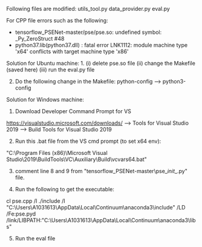 Following files are modified:
utils_tool.py
data_provider.py
eval.py

For CPP file errors such as the following:
- tensorflow_PSENet-master/pse/pse.so: undefined symbol: _Py_ZeroStruct #48 
- python37.lib(python37.dll) : fatal error LNK1112: module machine type 'x64' conflicts with target machine type 'x86'

Solution for Ubuntu machine:
1.
   (i) delete pse.so file
  (ii) change the Makefile (saved here)
 (iii) run the eval.py file
 
 2. Do the following change in the Makefile:
    python-config --> python3-config


Solution for Windows machine:

1. Download Developer Command Prompt for VS

https://visualstudio.microsoft.com/downloads/ --> Tools for Visual Studio 2019 --> Build Tools for Visual Studio 2019

2. Run this .bat file from the VS cmd prompt (to set x64 env):

"C:\Program Files (x86)\Microsoft Visual Studio\2019\BuildTools\VC\Auxiliary\Build\vcvars64.bat"

3. comment line 8 and 9 from "tensorflow_PSENet-master\pse\__init__.py" file.

4. Run the following to get the executable:

cl pse.cpp /I ./include /I "C:\Users\A1031613\AppData\Local\Continuum\anaconda3\include" /LD /Fe:pse.pyd /link/LIBPATH:"C:\Users\A1031613\AppData\Local\Continuum\anaconda3\libs"

5. Run the eval file 

